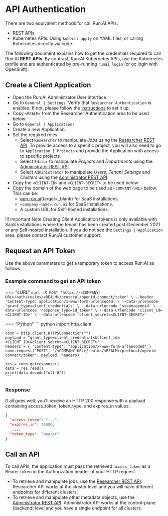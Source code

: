 
# API Authentication

There are two equivalent methods for call Run:AI APIs:

* REST APIs
* Kubernetes APIs. Using `kubectl apply` on YAML files, or calling Kubernetes directly via code.

The following document explains how to get the credentials required to call Run:AI __REST APIs__. By contrast, Run:AI Kubernetes APIs, use the Kubernetes profile and are authenticated by pre-running `runai login` (or oc login with OpenShift).


## Create a Client Application

* Open the Run:AI Administrator User interface.
* Go to `General | Settings`. Verify that `Researcher Authentication` is enabled. If not, please follow the [instructions](../admin/runai-setup/advanced/researcher-authentication.md) to set it up. 
* Copy `<REALM>` from the Researcher Authentication area to be used below. 
* Go to `General | Applications`
* Create a new Application. 
* Set the required roles:
    * Select `Researcher` to manipulate _Jobs_ using the [Researcher REST API](researcher-rest-api/overview.md). To provide access to a specific project, you will also need to go to `Application | Projects` and provide the Application  with access to specific projects. 
    * Select `Editor` to manipulate _Projects_ and _Departments_ using the [Administrator REST API](admin-rest-api/overview.md). 
    * Select `Administrator` to manipulate _Users_, _Tenant Settings_ and _Clusters_ using the [Administrator REST API](admin-rest-api/overview.md).
* Copy the `<CLIENT-ID>` and `<CLIENT-SECRET>` to be used below
* Copy the domain of the web page to be used as `<COMPANY-URL>` below. This can be: 
    * [app.run.ai](https://app.run.ai){target=_blank} for SaaS installations. 
    * `<company-name>.run.ai` for SaaS installations.
    * A custom URL for Self-hosted installations.

!!! Important Note
    Creating Client Application tokens is only available with SaaS installations where the tenant has been created post-December 2021 or any Self-hosted installation. If you do not see the `Settings | Application` area, please contact Run:AI customer support.  

## Request an API Token

Use the above parameters to get a temporary token to access Run:AI as follows. 

### Example command to get an API token 

=== "cURL"
    ```
    curl -X POST 'https://<COMPANY-URL>/auth/realms/<REALM>/protocol/openid-connect/token' \
    --header 'Content-Type: application/x-www-form-urlencoded' \
    --data-urlencode 'grant_type=client_credentials' \
    --data-urlencode 'scope=openid' \
    --data-urlencode 'response_type=id_token' \
    --data-urlencode 'client_id=<CLIENT-ID>' \
    --data-urlencode 'client_secret=<CLIENT-SECRET>'
    ```

=== "Python"
    ``` python
    import http.client

    conn = http.client.HTTPSConnection("")
    payload = "grant_type=client_credentials&client_id=<CLIENT_ID>&client_secret=<CLIENT_SECRET>"
    headers = { 'content-type': "application/x-www-form-urlencoded" }
    conn.request("POST", "/<COMPANY-URL>/realms/<REALM>/protocol/openid-connect/token", payload, headers)

    res = conn.getresponse()
    data = res.read()
    print(data.decode("utf-8"))
    ```

### Response 

If all goes well, you'll receive an HTTP 200 response with a payload containing access_token, token_type, and expires_in values:

``` JSON
{
  "access_token": "...",
  "expires_in": 36000,
   ....
  "token_type": "bearer"
}
```

## Call an API

To call APIs, the application must pass the retrieved `access_token` as a Bearer token in the Authorization header of your HTTP request.

* To retrieve and manipulate jobs, use the [Researcher REST API](researcher-rest-api/overview.md). Researcher API works at the cluster level and you will have different endpoints for different clusters. 
* To retrieve and manipulate other metadata objects, use the [Administrator REST API](admin-rest-api/overview.md). Administrator API works at the control-plane (backend) level and you have a single endpoint for all clusters. 


